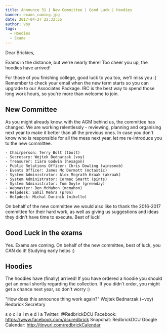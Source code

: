 ```yaml
---
title: Announce 31 | New Committee | Good Luck | Hoodies
banner: exams_coming.jpg
date: 2017-04-27 22:33:55
author: voy
tags:
  - Hoodies
  - Exams
---
```

Dear Brickies,

Exams in the distance, but we're nearly there! Too cheer you up, the hoodies
have arrived!

For those of you finishing college, good luck to you too, we'll miss you :(
Remember to check your email when the new term starts so you can upgrade to our
Associates Package. IRC is the best way to spend those long work hours, so
you're more than welcome to join.

<!-- more -->

## New Committee

As you might already know, with the AGM behind us, the committee has changed.
We are working relentlessly - reviewing, planning and organising next year to
make it better than all the previous ones. In case you don't know who is
responsible for all the mess next year, let me re-introduce you to the new
committee.

	- Chairperson: Terry Bolt (tbolt)
	- Secretary: Wojtek Bednarzak (voy)
	- Treasurer: Ciara Godwin (hexagon)
	- Public Relations Officer: Chris Dowling (winesnob)
	- Events Officer: James Mc Dermott (mctastic)
	- System Administrator: Alex Mcgrath Kraak (akraak)
	- System Administrator: Cormac Smartt (pints)
	- System Administrator: Tom Doyle (greenday)
	- Webmaster: Ben McMahon (mcmahon)
	- Helpdesk: Sahil Mehra (pr0n)
	- Helpdesk: Michal Durinik (mikello)

On behalf of the new committee we would also like to thank the 2016-2017
committee for their hard work, as well as giving us suggestions and ideas they
didn't have time to execute. Best of luck!

## Good Luck in the exams

Yes. Exams are coming. On behalf of the new committee, best of luck, you CAN do
it! Studying early helps :)

## Hoodies

The hoodies have (finally) arrived! If you have ordered a hoodie you should
get an email shortly regarding the collection. If you didn't order, you might
get a chance next year, so don't worry :)

"How does this announce thing work again?"
Wojtek Bednarzak (~voy)
Redbrick Secretary

s o c i a l m e d i a
Twitter: @RedbrickDCU
Facebook: https://www.facebook.com/dcuredbrick
Snapchat: RedbrickDCU
Google Calendar: http://tinyurl.com/redbrickCalendar
